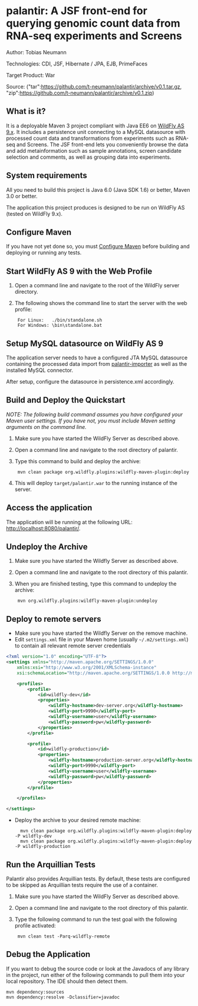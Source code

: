 palantir: A JSF front-end for querying genomic count data from RNA-seq experiments and Screens
========================
Author: Tobias Neumann

Technologies: CDI, JSF, Hibernate / JPA, EJB, PrimeFaces

Target Product: War

Source: ("tar":https://github.com/t-neumann/palantir/archive/v0.1.tar.gz, "zip":https://github.com/t-neumann/palantir/archive/v0.1.zip)

What is it?
-----------

It is a deployable Maven 3 project compliant with Java EE6 on [WildFly AS 9.x](http://wildfly.org/downloads/). It includes a persistence unit connecting to a MySQL datasource with processed count data and transformations from experiments such as RNA-seq and Screens. The JSF front-end lets you conveniently browse the data and add metainformation such as sample annotations, screen candidate selection and comments, as well as
grouping data into experiments.  

System requirements
-------------------

All you need to build this project is Java 6.0 (Java SDK 1.6) or better, Maven 3.0 or better.

The application this project produces is designed to be run on WildFly AS (tested on WildFly 9.x). 

 
Configure Maven
---------------

If you have not yet done so, you must [Configure Maven](https://maven.apache.org/guides/mini/guide-configuring-maven.html) before building and deploying or running any tests.


Start WildFly AS 9 with the Web Profile
-------------------------

1. Open a command line and navigate to the root of the WildFly server directory.
2. The following shows the command line to start the server with the web profile:

        For Linux:   ./bin/standalone.sh
        For Windows: \bin\standalone.bat
        
Setup MySQL datasource on WildFly AS 9
-------------------------

The application server needs to have a configured JTA MySQL datasource containing the processed data import from [palantir-importer](https://github.com/t-neumann/palantir-importer) as well as the installed MySQL connector.

After setup, configure the datasource in persistence.xml accordingly.
 
Build and Deploy the Quickstart
-------------------------

_NOTE: The following build command assumes you have configured your Maven user settings. If you have not, you must include Maven setting arguments on the command line._

1. Make sure you have started the WildFly Server as described above.
2. Open a command line and navigate to the root directory of palantir.
3. Type this command to build and deploy the archive:

        mvn clean package org.wildfly.plugins:wildfly-maven-plugin:deploy

4. This will deploy `target/palantir.war` to the running instance of the server.
 

Access the application 
---------------------

The application will be running at the following URL: <http://localhost:8080/palantir/>.


Undeploy the Archive
--------------------

1. Make sure you have started the Wildfly Server as described above.
2. Open a command line and navigate to the root directory of this palantir.
3. When you are finished testing, type this command to undeploy the archive:

        mvn org.wildfly.plugins:wildfly-maven-plugin:undeploy
        
 Deploy to remote servers
--------------------

* Make sure you have started the Wildfly Server on the remove machine.
* Edit `settings.xml` file in your Maven home (usually `~/.m2/settings.xml`) to contain all relevant remote server credentials

```xml
<?xml version="1.0" encoding="UTF-8"?>
<settings xmlns="http://maven.apache.org/SETTINGS/1.0.0"
	xmlns:xsi="http://www.w3.org/2001/XMLSchema-instance"
	xsi:schemaLocation="http://maven.apache.org/SETTINGS/1.0.0 http://maven.apache.org/xsd/settings-1.0.0.xsd">

	<profiles>
		<profile>
			<id>wildfly-dev</id>
			<properties>
				<wildfly-hostname>dev-server.org</wildfly-hostname>
				<wildfly-port>9990</wildfly-port>
				<wildfly-username>user</wildfly-username>
				<wildfly-password>pw</wildfly-password>
			</properties>
		</profile>

		<profile>
			<id>wildfly-production</id>
			<properties>
				<wildfly-hostname>production-server.org</wildfly-hostname>
				<wildfly-port>9990</wildfly-port>
				<wildfly-username>user</wildfly-username>
				<wildfly-password>pw</wildfly-password>
			</properties>
		</profile>

	</profiles>

</settings>
```

* Deploy the archive to your desired remote machine:

        mvn clean package org.wildfly.plugins:wildfly-maven-plugin:deploy -P wildfly-dev
        mvn clean package org.wildfly.plugins:wildfly-maven-plugin:deploy -P wildfly-production


Run the Arquillian Tests 
-------------------------

Palantir also provides Arquillian tests. By default, these tests are configured to be skipped as Arquillian tests require the use of a container. 

1. Make sure you have started the WildFly Server as described above.
2. Open a command line and navigate to the root directory of this palantir.
3. Type the following command to run the test goal with the following profile activated:

        mvn clean test -Parq-wildfly-remote


Debug the Application
------------------------------------

If you want to debug the source code or look at the Javadocs of any library in the project, run either of the following commands to pull them into your local repository. The IDE should then detect them.

    mvn dependency:sources
    mvn dependency:resolve -Dclassifier=javadoc
